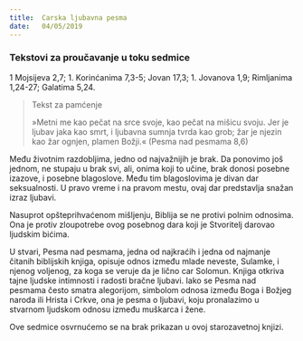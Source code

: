 ```yaml
---
title:  Carska ljubavna pesma
date:   04/05/2019
---
```


### Tekstovi za proučavanje u toku sedmice
1 Mojsijeva 2,7; 1. Korinćanima 7,3-5; Jovan 17,3; 1. Jovanova 1,9; Rimljanima 1,24-27; Galatima 5,24.

> <p>Tekst za pamćenje</p>
> »Metni me kao pečat na srce svoje, kao pečat na mišicu svoju. Jer je ljubav jaka kao smrt, i ljubavna sumnja tvrda kao grob; žar je njezin kao žar ognjen, plamen Božji.« (Pesma nad pesmama 8,6)

Među životnim razdobljima, jedno od najvažnijih je brak. Da ponovimo još jednom, ne stupaju u brak svi, ali, onima koji to učine, brak donosi posebne izazove, i posebne blagoslove. Među tim blagoslovima je divan dar seksualnosti. U pravo vreme i na pravom mestu, ovaj dar predstavlja snažan izraz ljubavi.

Nasuprot opšteprihvaćenom mišljenju, Biblija se ne protivi polnim odnosima. Ona je protiv zloupotrebe ovog posebnog dara koji je Stvoritelj darovao ljudskim bićima.

U stvari, Pesma nad pesmama, jedna od najkraćih i jedna od najmanje čitanih biblijskih knjiga, opisuje odnos između mlade neveste, Sulamke, i njenog voljenog, za koga se veruje da je lično car Solomun. Knjiga otkriva tajne ljudske intimnosti i radosti bračne ljubavi. Iako se Pesma nad pesmama če­sto smatra alegorijom, simbolom odnosa između Boga i Božjeg naroda ili Hrista i Crkve, ona je pesma o ljubavi, koju pronalazimo u stvarnom ljudskom odnosu između muškarca i žene.

Ove sedmice osvrnućemo se na brak prikazan u ovoj starozavetnoj knjizi.
